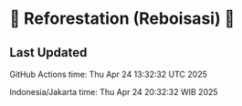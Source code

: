 
# 🌳 Reforestation (Reboisasi) 🌲

## Last Updated

GitHub Actions time: Thu Apr 24 13:32:32 UTC 2025

Indonesia/Jakarta time: Thu Apr 24 20:32:32 WIB 2025
